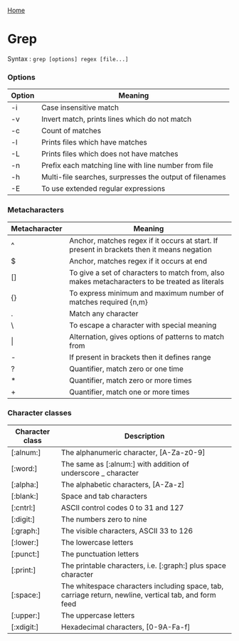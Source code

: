 [Home](/index.html "Home")  

# Grep

Syntax : `grep [options] regex [file...]`


### Options  

|Option|Meaning|
|------|-------|
|-i| Case insensitive match|
|-v| Invert match, prints lines which do not match|
|-c| Count of matches|
|-l| Prints files which have matches|
|-L| Prints files which does not have matches|
|-n| Prefix each matching line with line number from file|
|-h| Multi-file searches, surpresses the output of filenames|
|-E| To use extended regular expressions|


### Metacharacters  

|Metacharacter|Meaning|
|-------------|-------|
| ^ | Anchor, matches regex if it occurs at start. If present in brackets then it means negation |
| $ | Anchor, matches regex if it occurs at end |
| \[] | To give a set of characters to match from, also makes metacharacters to be treated as literals |
| \{} | To express minimum and maximum  number of matches required {n,m} |
| \. | Match any character |
| \\ | To escape a character with special meaning|
| \| | Alternation, gives options of patterns to match from|
| \- | If present in brackets then it defines range|
| ? | Quantifier, match zero or one time|
| \* | Quantifier, match zero or more times|
| \+ | Quantifier, match one or more times|  

### Character classes  

|Character class|Description|
|---------------|-----------|
|\[:alnum:]|The alphanumeric character, \[A-Za-z0-9]|
|\[:word:]|The same as \[:alnum:] with addition of underscore _ character|
|\[:alpha:]|The alphabetic characters, \[A-Za-z]|
|\[:blank:]|Space and tab characters|
|\[:cntrl:]| ASCII control codes 0 to 31 and 127|
|\[:digit:]|The numbers zero to nine|
|\[:graph:]| The visible characters, ASCII 33 to 126|
|\[:lower:]| The lowercase letters|
|\[:punct:]| The punctuation letters|
|\[:print:]| The printable characters, i.e. \[:graph:] plus space character|
|\[:space:]| The whitespace characters including space, tab, carriage return, newline, vertical tab, and form feed|
|\[:upper:]|The uppercase letters|
|\[:xdigit:]|Hexadecimal characters, \[0-9A-Fa-f]|